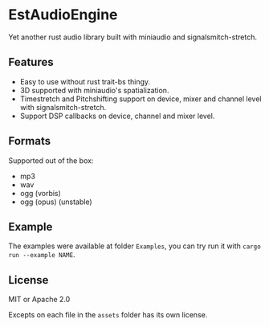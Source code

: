 # EstAudioEngine
Yet another rust audio library built with miniaudio and signalsmitch-stretch.

## Features
* Easy to use without rust trait-bs thingy.
* 3D supported with miniaudio's spatialization.
* Timestretch and Pitchshifting support on device, mixer and channel level with signalsmitch-stretch.
* Support DSP callbacks on device, channel and mixer level.

## Formats
Supported out of the box:
* mp3
* wav
* ogg (vorbis)
* ogg (opus) (unstable)

## Example
The examples were available at folder `Examples`, you can try run it with `cargo run --example NAME`.

## License
MIT or Apache 2.0

Excepts on each file in the `assets` folder has its own license.